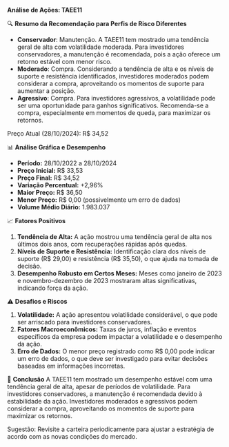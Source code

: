 **Análise de Ações: TAEE11**

🔍 **Resumo da Recomendação para Perfis de Risco Diferentes**
- **Conservador**: Manutenção. A TAEE11 tem mostrado uma tendência geral de alta com volatilidade moderada. Para investidores conservadores, a manutenção é recomendada, pois a ação oferece um retorno estável com menor risco.
- **Moderado**: Compra. Considerando a tendência de alta e os níveis de suporte e resistência identificados, investidores moderados podem considerar a compra, aproveitando os momentos de suporte para aumentar a posição.
- **Agressivo**: Compra. Para investidores agressivos, a volatilidade pode ser uma oportunidade para ganhos significativos. Recomenda-se a compra, especialmente em momentos de queda, para maximizar os retornos.

Preço Atual (28/10/2024): R$ 34,52

📊 **Análise Gráfica e Desempenho**
- **Período:** 28/10/2022 a 28/10/2024
- **Preço Inicial:** R$ 33,53
- **Preço Final:** R$ 34,52
- **Variação Percentual:** +2,96%
- **Maior Preço:** R$ 36,50
- **Menor Preço:** R$ 0,00 (possivelmente um erro de dados)
- **Volume Médio Diário:** 1.983.037

📈 **Fatores Positivos**
1. **Tendência de Alta:** A ação mostrou uma tendência geral de alta nos últimos dois anos, com recuperações rápidas após quedas.
2. **Níveis de Suporte e Resistência:** Identificação clara dos níveis de suporte (R$ 29,00) e resistência (R$ 35,50), o que ajuda na tomada de decisão.
3. **Desempenho Robusto em Certos Meses:** Meses como janeiro de 2023 e novembro-dezembro de 2023 mostraram altas significativas, indicando força da ação.

⚠️ **Desafios e Riscos**
1. **Volatilidade:** A ação apresentou volatilidade considerável, o que pode ser arriscado para investidores conservadores.
2. **Fatores Macroeconômicos:** Taxas de juros, inflação e eventos específicos da empresa podem impactar a volatilidade e o desempenho da ação.
3. **Erro de Dados:** O menor preço registrado como R$ 0,00 pode indicar um erro de dados, o que deve ser investigado para evitar decisões baseadas em informações incorretas.

📌 **Conclusão**
A TAEE11 tem mostrado um desempenho estável com uma tendência geral de alta, apesar de períodos de volatilidade. Para investidores conservadores, a manutenção é recomendada devido à estabilidade da ação. Investidores moderados e agressivos podem considerar a compra, aproveitando os momentos de suporte para maximizar os retornos.

Sugestão: Revisite a carteira periodicamente para ajustar a estratégia de acordo com as novas condições do mercado.